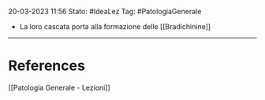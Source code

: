 20-03-2023 11:56
Stato: #IdeaLez
Tag: #PatologiaGenerale 

- La loro cascata porta alla formazione delle [[Bradichinine]]

---
# References 

[[Patologia Generale - Lezioni]]